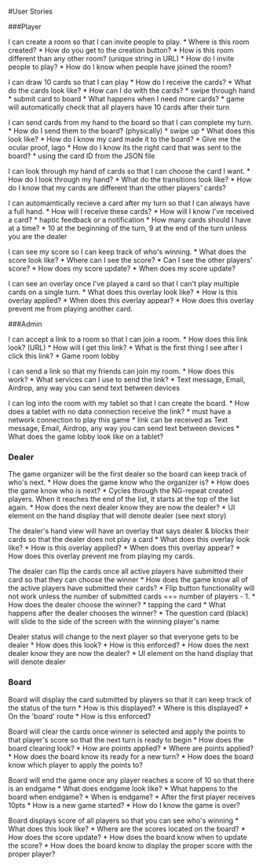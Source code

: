 #User Stories

###Player

I can create a room so that I can invite people to play.
	* Where is this room created?
	* How do you get to the creation button?
	* How is this room different than any other room? (unique string in URL)
	* How do I invite people to play?
	* How do I know when people have joined the room?

I can draw 10 cards so that I can play
	* How do I receive the cards?
	* What do the cards look like?
	* How can I do with the cards?
		* swipe through hand
		* submit card to board
	* What happens when I need more cards?
		* game will automatically check that all players have 10 cards after their turn

I can send cards from my hand to the board so that I can complete my turn.
	* How do I send them to the board? (physically)
		* swipe up
	* What does this look like?
	* How do I know my card made it to the board?
		* Give me the ocular proof, Iago
	* How do I know its the right card that was sent to the board?
		* using the card ID from the JSON file

I can look through my hand of cards so that I can choose the card I want.
	* How do I look through my hand?
	* What do the transitions look like?
	* How do I know that my cards are different than the other players' cards?

I can automamtically recieve a card after my turn so that I can always have a full hand.
	* How will I receive these cards?
	* How will I know I've received a card?
		* haptic feedback or a notification
	* How many cards should I have at a time?
		* 10 at the beginning of the turn, 9 at the end of the turn unless you are the dealer

I can see my score so I can keep track of who's winning.
	* What does the score look like?
	* Where can I see the score?
	* Can I see the other players' score?
	* How does my score update?
	* When does my score update?

I can see an overlay once I've played a card so that I can't play multiple cards on a single turn.
	* What does this overlay look like?
	* How is this overlay applied?
	* When does this overlay appear?
	* How does this overlay prevent me from playing another card.


###Admin

I can accept a link to a room so that I can join a room.
	* How does this link look? (URL)
	* How will I get this link?
	* What is the first thing I see after I click this link?
		* Game room lobby

<!-- STRETCH GOAL -->
<!-- I can choose a background so that I can customize my game board. -->

I can send a link so that my friends can join my room.
	* How does this work?
	* What services can I use to send the link?
		* Text message, Email, Airdrop, any way you can send text between devices	

I can log into the room with my tablet so that I can create the board.
	* How does a tablet with no data connection receive the link?
		* must have a network connection to play this game
		* link can be received as Text message, Email, Airdrop, any way you can send text between devices
	* What does the game lobby look like on a tablet?


### Dealer

The game organizer will be the first dealer so the board can keep track of who's next.
	* How does the game know who the organizer is?
	* How does the game know who is next?
		* Cycles through the NG-repeat created players. When it reaches the end of the list, it starts at the top of the list again.
	* How does the next dealer know they are now the dealer?
		* UI element on the hand display that will denote dealer (see next story)

The dealer's hand view will have an overlay that says dealer & blocks their cards so that the dealer does not play a card
	* What does this overlay look like?
	* How is this overlay applied?
	* When does this overlay appear?
	* How does this overlay prevent me from playing my cards.

The dealer can flip the cards once all active players have submitted their card so that they can choose the winner
	* How does the game know all of the active players have submitted their cards?
		* Flip button functionality will not work unless the number of submitted cards === number of players - 1.
	* How does the dealer choose the winner?
		* tapping the card
	* What happens after the dealer chooses the winner?
		* The question card (black) will slide to the side of the screen with the winning player's name

Dealer status will change to the next player so that everyone gets to be dealer
	* How does this look?
	* How is this enforced?
	* How does the next dealer know they are now the dealer?
		* UI element on the hand display that will denote dealer


### Board

Board will display the card submitted by players so that it can keep track of the status of the turn
	* How is this displayed?
	* Where is this displayed?
		* On the 'board' route
	* How is this enforced?

Board will clear the cards once winner is selected and apply the points to that player's score so that the next turn is ready to begin
	* How does the board clearing look?
	* How are points applied?
	* Where are points applied?
	* How does the board know its ready for a new turn?
	* How does the board know which player to apply the points to?

Board will end the game once any player reaches a score of 10 so that there is an endgame
	* What does endgame look like?
	* What happens to the board when endgame?
	* When is endgame?
		* After the first player receives 10pts
	* How is a new game started?
	* How do I know the game is over? 

Board displays score of all players so that you can see who's winning
	* What does this look like?
	* Where are the scores located on the board?
	* How does the score update?
	* How does the board know when to update the score?
	* How does the board know to display the proper score with the proper player?


